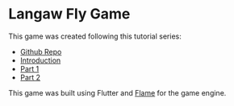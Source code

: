 # Langaw Fly Game

This game was created following this tutorial series:

- [Github Repo](https://github.com/Alekhin-Games/langaw)
- [Introduction](https://jap.alekhin.io/create-mobile-game-flutter-flame-beginner-tutorial)
- [Part 1](https://jap.alekhin.io/2d-casual-mobile-game-tutorial-flame-flutter-part-1)
- [Part 2](https://jap.alekhin.io/game-graphics-and-animation-tutorial-flame-flutter-part-2)

This game was built using Flutter and [Flame](https://pub.dev/packages/flame) for the game engine.

